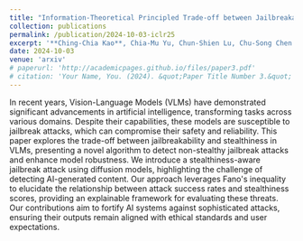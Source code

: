 ```yaml
---
title: "Information-Theoretical Principled Trade-off between Jailbreakability and Stealthiness on Vision Language Models"
collection: publications
permalink: /publication/2024-10-03-iclr25
excerpt: '**Ching-Chia Kao**, Chia-Mu Yu, Chun-Shien Lu, Chu-Song Chen'
date: 2024-10-03
venue: 'arxiv'
# paperurl: 'http://academicpages.github.io/files/paper3.pdf'
# citation: 'Your Name, You. (2024). &quot;Paper Title Number 3.&quot; <i>GitHub Journal of Bugs</i>. 1(3).'
---
```


In recent years, Vision-Language Models (VLMs) have demonstrated significant advancements in artificial intelligence, transforming tasks across various domains. Despite their capabilities, these models are susceptible to jailbreak attacks, which can compromise their safety and reliability. This paper explores the trade-off between jailbreakability and stealthiness in VLMs, presenting a novel algorithm to detect non-stealthy jailbreak attacks and enhance model robustness. We introduce a stealthiness-aware jailbreak attack using diffusion models, highlighting the challenge of detecting AI-generated content. Our approach leverages Fano's inequality to elucidate the relationship between attack success rates and stealthiness scores, providing an explainable framework for evaluating these threats. Our contributions aim to fortify AI systems against sophisticated attacks, ensuring their outputs remain aligned with ethical standards and user expectations.
